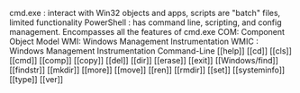 cmd.exe : interact with Win32 objects and apps, scripts are "batch" files, limited functionality
PowerShell : has command line, scripting, and config management. Encompasses all the features of cmd.exe
	COM: Component Object Model
	WMI: Windows Management Instrumentation
WMIC : Windows Management Instrumentation Command-Line
[[help]]
[[cd]]
[[cls]]
[[cmd]]
[[comp]]
[[copy]]
[[del]]
[[dir]]
[[erase]]
[[exit]]
[[Windows/find]]
[[findstr]]
[[mkdir]]
[[more]]
[[move]]
[[ren]]
[[rmdir]]
[[set]]
[[systeminfo]]
[[type]]
[[ver]]